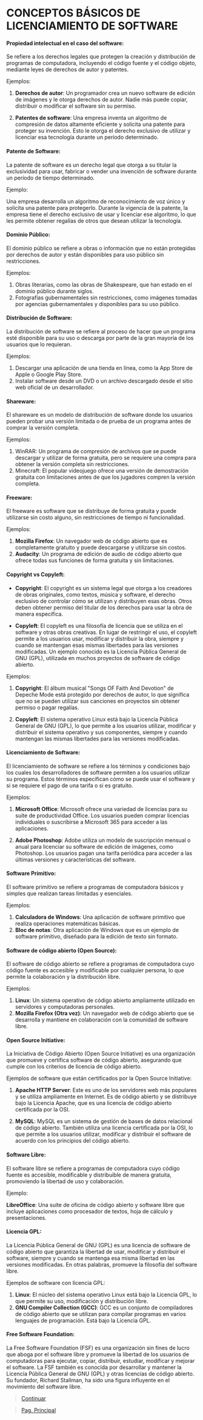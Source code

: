# CONCEPTOS BÁSICOS DE LICENCIAMIENTO DE SOFTWARE

#### Propiedad intelectual en el caso del software: 

Se refiere a los derechos legales que protegen la creación y distribución de programas de computadora, incluyendo el código fuente y el código objeto, mediante leyes de derechos de autor y patentes.

Ejemplos:

1. **Derechos de autor**: Un programador crea un nuevo software de edición de imágenes y le otorga derechos de autor. Nadie más puede copiar, distribuir o modificar el software sin su permiso.

2. **Patentes de software**: Una empresa inventa un algoritmo de compresión de datos altamente eficiente y solicita una patente para proteger su invención. Esto le otorga el derecho exclusivo de utilizar y licenciar esa tecnología durante un período determinado.


#### Patente de Software:

La patente de software es un derecho legal que otorga a su titular la exclusividad para usar, fabricar o vender una invención de software durante un período de tiempo determinado.

Ejemplo: 

Una empresa desarrolla un algoritmo de reconocimiento de voz único y solicita una patente para protegerlo. Durante la vigencia de la patente, la empresa tiene el derecho exclusivo de usar y licenciar ese algoritmo, lo que les permite obtener regalías de otros que desean utilizar la tecnología.


#### Dominio Público:

El dominio público se refiere a obras o información que no están protegidas por derechos de autor y están disponibles para uso público sin restricciones.

Ejemplos:

1. Obras literarias, como las obras de Shakespeare, que han estado en el dominio público durante siglos.
2. Fotografías gubernamentales sin restricciones, como imágenes tomadas por agencias gubernamentales y disponibles para su uso público.


#### Distribución de Software:

La distribución de software se refiere al proceso de hacer que un programa esté disponible para su uso o descarga por parte de la gran mayoría de los usuarios que lo requieran.

Ejemplos:

1. Descargar una aplicación de una tienda en línea, como la App Store de Apple o Google Play Store.
2. Instalar software desde un DVD o un archivo descargado desde el sitio web oficial de un desarrollador.


#### Shareware: 

El shareware es un modelo de distribución de software donde los usuarios pueden probar una versión limitada o de prueba de un programa antes de comprar la versión completa.

Ejemplos:

1. WinRAR: Un programa de compresión de archivos que se puede descargar y utilizar de forma gratuita, pero se requiere una compra para obtener la versión completa sin restricciones.
2. Minecraft: El popular videojuego ofrece una versión de demostración gratuita con limitaciones antes de que los jugadores compren la versión completa.


#### Freeware:

El freeware es software que se distribuye de forma gratuita y puede utilizarse sin costo alguno, sin restricciones de tiempo ni funcionalidad.

Ejemplos:
1. **Mozilla Firefox**: Un navegador web de código abierto que es completamente gratuito y puede descargarse y utilizarse sin costos.
2. **Audacity**: Un programa de edición de audio de código abierto que ofrece todas sus funciones de forma gratuita y sin limitaciones.


#### Copyright vs Copyleft:

- **Copyright**: El copyright es un sistema legal que otorga a los creadores de obras originales, como textos, música y software, el derecho exclusivo de controlar cómo se utilizan y distribuyen esas obras. Otros deben obtener permiso del titular de los derechos para usar la obra de manera específica.

- **Copyleft**: El copyleft es una filosofía de licencia que se utiliza en el software y otras obras creativas. En lugar de restringir el uso, el copyleft permite a los usuarios usar, modificar y distribuir la obra, siempre y cuando se mantengan esas mismas libertades para las versiones modificadas. Un ejemplo conocido es la Licencia Pública General de GNU (GPL), utilizada en muchos proyectos de software de código abierto.

Ejemplos:

1. **Copyright**: El álbum musical "Songs OF Faith And Devotion" de Depeche Mode está protegido por derechos de autor, lo que significa que no se pueden utilizar sus canciones en proyectos sin obtener permiso o pagar regalías.

2. **Copyleft**: El sistema operativo Linux está bajo la Licencia Pública General de GNU (GPL), lo que permite a los usuarios utilizar, modificar y distribuir el sistema operativo y sus componentes, siempre y cuando mantengan las mismas libertades para las versiones modificadas.


#### Licenciamiento de Software:

El licenciamiento de software se refiere a los términos y condiciones bajo los cuales los desarrolladores de software permiten a los usuarios utilizar su programa. Estos términos especifican cómo se puede usar el software y si se requiere el pago de una tarifa o si es gratuito.

Ejemplos:
1. **Microsoft Office**: Microsoft ofrece una variedad de licencias para su suite de productividad Office. Los usuarios pueden comprar licencias individuales o suscribirse a Microsoft 365 para acceder a las aplicaciones.

2. **Adobe Photoshop**: Adobe utiliza un modelo de suscripción mensual o anual para licenciar su software de edición de imágenes, como Photoshop. Los usuarios pagan una tarifa periódica para acceder a las últimas versiones y características del software.


#### Software Primitivo:

El software primitivo se refiere a programas de computadora básicos y simples que realizan tareas limitadas y esenciales.

Ejemplos:

1. **Calculadora de Windows**: Una aplicación de software primitivo que realiza operaciones matemáticas básicas.
2. **Bloc de notas**: Otra aplicación de Windows que es un ejemplo de software primitivo, diseñado para la edición de texto sin formato.


#### Software de código abierto (Open Source):

El software de código abierto se refiere a programas de computadora cuyo código fuente es accesible y modificable por cualquier persona, lo que permite la colaboración y la distribución libre.

Ejemplos:

1. **Linux**: Un sistema operativo de código abierto ampliamente utilizado en servidores y computadoras personales.
2. **Mozilla Firefox (Otra vez)**: Un navegador web de código abierto que se desarrolla y mantiene en colaboración con la comunidad de software libre.


#### Open Source Initiative:

La Iniciativa de Código Abierto (Open Source Initiative) es una organización que promueve y certifica software de código abierto, asegurando que cumple con los criterios de licencia de código abierto.

Ejemplos de software que están certificados por la Open Source Initiative:

1. **Apache HTTP Server**: Este es uno de los servidores web más populares y se utiliza ampliamente en Internet. Es de código abierto y se distribuye bajo la Licencia Apache, que es una licencia de código abierto certificada por la OSI.

2. **MySQL**: MySQL es un sistema de gestión de bases de datos relacional de código abierto. También utiliza una licencia certificada por la OSI, lo que permite a los usuarios utilizar, modificar y distribuir el software de acuerdo con los principios del código abierto.


#### Software Libre:

El software libre se refiere a programas de computadora cuyo código fuente es accesible, modificable y distribuible de manera gratuita, promoviendo la libertad de uso y colaboración.

Ejemplo:

**LibreOffice**: Una suite de oficina de código abierto y software libre que incluye aplicaciones como procesador de textos, hoja de cálculo y presentaciones.


#### Licencia GPL:

La Licencia Pública General de GNU (GPL) es una licencia de software de código abierto que garantiza la libertad de usar, modificar y distribuir el software, siempre y cuando se mantenga esa misma libertad en las versiones modificadas. En otras palabras, promueve la filosofía del software libre.

Ejemplos de software con licencia GPL:
1. **Linux**: El núcleo del sistema operativo Linux está bajo la Licencia GPL, lo que permite su uso, modificación y distribución libre.
2. **GNU Compiler Collection (GCC)**: GCC es un conjunto de compiladores de código abierto que se utilizan para compilar programas en varios lenguajes de programación. Está bajo la Licencia GPL.


#### Free Software Foundation:

La Free Software Foundation (FSF) es una organización sin fines de lucro que aboga por el software libre y promueve la libertad de los usuarios de computadoras para ejecutar, copiar, distribuir, estudiar, modificar y mejorar el software. La FSF también es conocida por desarrollar y mantener la Licencia Pública General de GNU (GPL) y otras licencias de código abierto. Su fundador, Richard Stallman, ha sido una figura influyente en el movimiento del software libre.


> [Continuar](Tarea3-2.md)

> [Pag. Principal](README.md)
